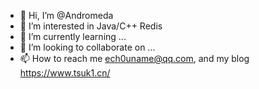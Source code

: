 - 👋 Hi, I’m @Andromeda
- 👀 I’m interested in Java/C++ Redis
- 🌱 I’m currently learning ...
- 💞️ I’m looking to collaborate on ...
- 📫 How to reach me ech0uname@qq.com, and my blog https://www.tsuk1.cn/

<!---
cSuk1/cSuk1 is a ✨ special ✨ repository because its `README.md` (this file) appears on your GitHub profile.
You can click the Preview link to take a look at your changes.
--->
